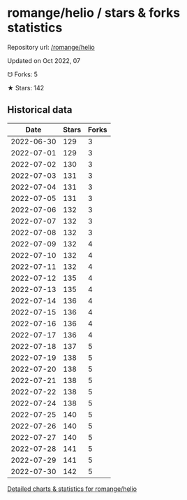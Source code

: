 # romange/helio / stars & forks statistics

Repository url: [/romange/helio](https://github.com/romange/helio)

Updated on Oct 2022, 07

☋ Forks: 5

★ Stars: 142

## Historical data
| Date | Stars | Forks |
|------|-------|-------|
| 2022-06-30 | 129 | 3 | 
| 2022-07-01 | 129 | 3 | 
| 2022-07-02 | 130 | 3 | 
| 2022-07-03 | 131 | 3 | 
| 2022-07-04 | 131 | 3 | 
| 2022-07-05 | 131 | 3 | 
| 2022-07-06 | 132 | 3 | 
| 2022-07-07 | 132 | 3 | 
| 2022-07-08 | 132 | 3 | 
| 2022-07-09 | 132 | 4 | 
| 2022-07-10 | 132 | 4 | 
| 2022-07-11 | 132 | 4 | 
| 2022-07-12 | 135 | 4 | 
| 2022-07-13 | 135 | 4 | 
| 2022-07-14 | 136 | 4 | 
| 2022-07-15 | 136 | 4 | 
| 2022-07-16 | 136 | 4 | 
| 2022-07-17 | 136 | 4 | 
| 2022-07-18 | 137 | 5 | 
| 2022-07-19 | 138 | 5 | 
| 2022-07-20 | 138 | 5 | 
| 2022-07-21 | 138 | 5 | 
| 2022-07-22 | 138 | 5 | 
| 2022-07-24 | 138 | 5 | 
| 2022-07-25 | 140 | 5 | 
| 2022-07-26 | 140 | 5 | 
| 2022-07-27 | 140 | 5 | 
| 2022-07-28 | 141 | 5 | 
| 2022-07-29 | 141 | 5 | 
| 2022-07-30 | 142 | 5 | 


[Detailed charts & statistics for romange/helio](https://reviewgithub.com/rep/romange/helio)
